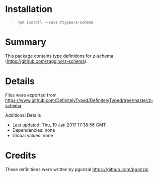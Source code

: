 # Installation
> `npm install --save @types/z-schema`

# Summary
This package contains type definitions for z-schema (https://github.com/zaggino/z-schema).

# Details
Files were exported from https://www.github.com/DefinitelyTyped/DefinitelyTyped/tree/master/z-schema

Additional Details
 * Last updated: Thu, 19 Jan 2017 17:38:56 GMT
 * Dependencies: none
 * Global values: none

# Credits
These definitions were written by pgonzal <https://github.com/pgonzal>.
